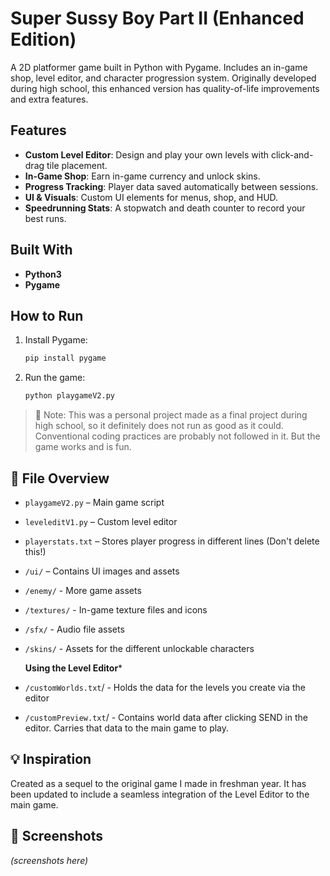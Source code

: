 # Super Sussy Boy Part II (Enhanced Edition)

A 2D platformer game built in Python with Pygame. Includes an in-game shop, level editor, and character progression system. Originally developed during high school, this enhanced version has quality-of-life improvements and extra features.

## Features
- **Custom Level Editor**: Design and play your own levels with click-and-drag tile placement.
- **In-Game Shop**: Earn in-game currency and unlock skins.
- **Progress Tracking**: Player data saved automatically between sessions.
- **UI & Visuals**: Custom UI elements for menus, shop, and HUD.
- **Speedrunning Stats**: A stopwatch and death counter to record your best runs.

##  Built With
- **Python3**
- **Pygame**

## How to Run

1. Install Pygame:
   ```bash
   pip install pygame
   ```

2. Run the game:
   ```bash
   python playgameV2.py
   ```

> 📝 Note: This was a personal project made as a final project during high school, so it definitely does not run as good as it could. Conventional coding practices are probably not followed in it. But the game works and is fun.

## 📂 File Overview
- `playgameV2.py` – Main game script
- `leveleditV1.py` – Custom level editor
- `playerstats.txt` – Stores player progress in different lines (Don't delete this!)
- `/ui/` – Contains UI images and assets
- `/enemy/` - More game assets
- `/textures/` - In-game texture files and icons
- `/sfx/` - Audio file assets
- `/skins/` - Assets for the different unlockable characters

  **Using the Level Editor***
- `/customWorlds.txt`/ - Holds the data for the levels you create via the editor
- `/customPreview.txt`/ - Contains world data after clicking SEND in the editor. Carries that data to the main game to play.


## 💡 Inspiration
Created as a sequel to the original game I made in freshman year. It has been updated to include a seamless integration of the Level Editor to the main game.

## 📸 Screenshots
*(screenshots here)*


